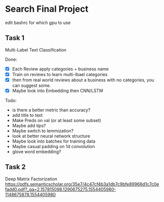 # Search Final Project

edit bashrc for which gpu to use

## Task 1
Multi-Label Text Classification

Done:
- [X] Each Review apply categories + business name
- [X] Train on reviews to learn multi-lbael categories
- [X] then from real world reviews about a business with no categories, you can suggest some. 
- [X] Maybe look into Embedding then CNN/LSTM

Todo:
- is there a better metric than accuracy?
- add title to text
- Make Preds on val (or at least some subset)
- Maybe add tips?
- Maybe switch to lemmization?
- look at better neural network structure
- Maybe look into batches for training data
- Maybe casual padding on 1d convolution
- glove word embedding?

## Task 2
Deep Matrix Factorization
https://pdfs.semanticscholar.org/35e7/4c47cf4b3a1db7c9bfe89966d1c7c0efadd0.pdf?_ga=2.157815098.1290675275.1554405980-1148675878.1554405980


